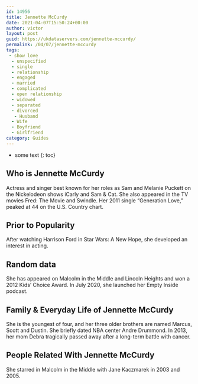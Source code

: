 ```yaml
---
id: 14956
title: Jennette McCurdy
date: 2021-04-07T15:50:24+00:00
author: victor
layout: post
guid: https://ukdataservers.com/jennette-mccurdy/
permalink: /04/07/jennette-mccurdy
tags:
 - show love
  - unspecified
  - single
  - relationship
  - engaged
  - married
  - complicated
  - open relationship
  - widowed
  - separated
  - divorced
   - Husband
  - Wife
  - Boyfriend
  - Girlfriend
category: Guides
---
```


* some text
{: toc}


## Who is Jennette McCurdy



Actress and singer best known for her roles as Sam and Melanie Puckett on the Nickelodeon shows iCarly and Sam & Cat. She also appeared in the TV movies Fred: The Movie and Swindle. Her 2011 single &#8220;Generation Love,&#8221; peaked at 44 on the U.S. Country chart. 

                
                
                
## Prior to Popularity



After watching Harrison Ford in Star Wars: A New Hope, she developed an interest in acting. 

                
                
                
## Random data



She has appeared on Malcolm in the Middle and Lincoln Heights and won a 2012 Kids&#8217; Choice Award. In July 2020, she launched her Empty Inside podcast.

                
                
                
## Family & Everyday Life of Jennette McCurdy



She is the youngest of four, and her three older brothers are named Marcus, Scott and Dustin. She briefly dated NBA center Andre Drummond. In 2013, her mom Debra tragically passed away after a long-term battle with cancer.

                
                
                
## People Related With Jennette McCurdy



She starred in Malcolm in the Middle with Jane Kaczmarek in 2003 and 2005. 

                
              
            
          
          
          